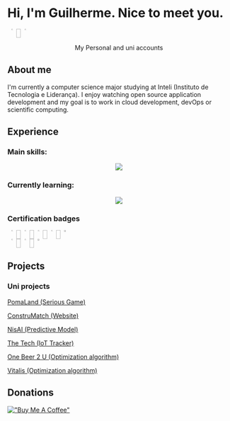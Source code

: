 # Hi, I'm Guilherme. Nice to meet you.

<div align=center style="display:flex">
  <a href="https://github.com/guilherme-n-l"><img src="https://avatars.githubusercontent.com/u/95086304?v=4" width="15%"/></a>
  <img width="2%">
  <a href="https://github.com/guilh-n-l"><img src="https://avatars.githubusercontent.com/u/110556149?v=4" width="15%"/></a>
</div>
<div align=center>
  <p>My Personal and uni accounts</p>
</div>

## About me

I'm currently a computer science major studying at Inteli (Instituto de Tecnologia e Liderança). I enjoy watching open source application development and my goal is to work in cloud development, devOps or scientific computing.

## Experience

### Main skills:

<p align="center">
  <a href="https://skillicons.dev">
    <img src="https://skillicons.dev/icons?i=java,py,js,go,bash,linux,aws" />
  </a>
</p>

### Currently learning:

<p align="center">
  <a href="https://skillicons.dev">
    <img src="https://skillicons.dev/icons?i=c,cpp" />
  </a>
</p>

### Certification badges


<div align=center style="display:flex">
  <a href="https://www.credly.com/badges/cc745578-3992-4320-99c2-719247beb45e/public_url"><img src="https://images.credly.com/size/340x340/images/73e4a58b-a8ef-41a3-a7db-9183dd269882/image.png" width="15%"/></a>
  <img width="2%">
  <a href="https://www.credly.com/badges/595973f3-9ebe-4cf9-8ae4-1dafb98c1b4d/public_url"><img src="https://images.credly.com/size/340x340/images/2f7b0627-48a0-4894-8d46-3245bdfe0463/image.png" width="15%"/></a>
  <img width="2%">
  <a href="https://www.credly.com/badges/b7ed1ba1-ad3f-463f-b02a-2f8ec7256fb9/public_url"><img src="https://images.credly.com/size/340x340/images/119182cf-ca68-495a-a415-bff62dfdcc7e/image.png" width="15%"/></a>
  <img width="2%">
  <a href="https://www.credly.com/badges/1332c5ea-3c0a-4946-916c-9e413066baa9/public_url"><img src="https://images.credly.com/size/340x340/images/81fad72d-a948-409f-a979-0c1bf67b39ab/image.png" width="15%"/></a>
  <img width="2%">
  <a href="https://catalog-education.oracle.com/ords/certview/sharebadge?id=372EDF5A3BA1379C29F4EC56B659A6662063787DBC462AF6F56F3EA3EBB13DE7"><img src="https://brm-workforce.oracle.com/pdf/certview/images/OCI24AICFA.png" width="25%"/></a>
</div>

<div align=center style="display:flex">
  <a href="https://www.credly.com/badges/b8a084bc-6f78-47a4-9889-2c24037181fc/public_url"><img src="https://images.credly.com/size/340x340/images/00634f82-b07f-4bbd-a6bb-53de397fc3a6/image.png" width="15%"/></a>
  <img width="2%">
  <a href="https://www.credly.com/badges/0d31204d-46c2-4383-8f86-02604fa8d3cc/public_url"><img src="https://images.credly.com/size/340x340/images/08096465-cbfc-4c3e-93e5-93c5aa61f23e/image.png" width="15%"/></a>
  <img width="2%">
  <a href="https://catalog-education.oracle.com/ords/certview/sharebadge?id=2F0A3091E3ACF2988FA1E44E85349CC83008BCDDA02EDC89C4B5C6650CE5C1A9"><img src="https://brm-workforce.oracle.com/pdf/certview/images/OCI2024FNDCFA.png" width="25%"/></a>
</div>

## Projects

### Uni projects

[PomaLand (Serious Game)](https://github.com/2022M1T6-inteli/Thunder-Tech)

[ConstruMatch (Website)](https://github.com/2022M2T6-Inteli/Projeto1)

[NisAI (Predictive Model)](https://github.com/2023M3T5-Inteli/grupo1)

[The Tech (IoT Tracker)](https://github.com/2023M4T5-Inteli/Projeto3)

[One Beer 2 U (Optimization algorithm)](https://github.com/InteliProjects/2023M5T5-Inteli-grupo3)

[Vitalis (Optimization algorithm)](https://github.com/InteliProjects/2023M6T5Inteli-g3-vitalis)

## Donations

[!["Buy Me A Coffee"](https://www.buymeacoffee.com/assets/img/custom_images/orange_img.png)](https://www.buymeacoffee.com/guinovaeslima)

